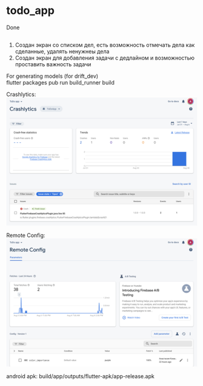 # todo_app

Done

##     


1) Создан экран со списком дел, есть возможность отмечать дела как сделанные, удалять ненужнеы дела
2) Создан экран для добавления задачи с дедлайном и возможностью проставить важность задачи

For generating models (for drift_dev)  
flutter packages pub run build_runner build

Crashlytics:
![crashlytics](crashlytics.png "crashlytics")

Remote Config:
![remote config](remote_config.png "remote config")


android apk:
<app dir>build/app/outputs/flutter-apk/app-release.apk